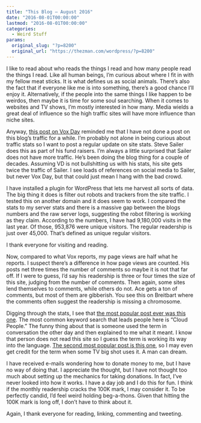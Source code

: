 ```yaml
---
title: "This Blog – August 2016"
date: "2016-08-01T00:00:00"
lastmod: "2016-08-01T00:00:00"
categories:
  - Weird Stuff
params:
  original_slug: "?p=8200"
  original_url: "https://thezman.com/wordpress/?p=8200"
---
```


I like to read about who reads the things I read and how many people
read the things I read. Like all human beings, I’m curious about where I
fit in with my fellow meat sticks. It is what defines us as social
animals. There’s also the fact that if everyone like me is into
something, there’s a good chance I’ll enjoy it. Alternatively, if the
people into the same things I like happen to be weirdos, then maybe it
is time for some soul searching. When it comes to websites and TV shows,
I’m mostly interested in how many. Media wields a great deal of
influence so the high traffic sites will have more influence than niche
sites.

Anyway, [this post on Vox
Day](https://voxday.blogspot.com/2016/08/a-new-milestone-25-million.html)
reminded me that I have not done a post on this blog’s traffic for a
while. I’m probably not alone in being curious about traffic stats so I
want to post a regular update on site stats. Steve Sailer does this as
part of his fund raisers. I’m always a little surprised that Sailer does
not have more traffic. He’s been doing the blog thing for a couple of
decades. Assuming VD is not bullshitting us with his stats, his site
gets twice the traffic of Sailer. I see loads of references on social
media to Sailer, but never Vox Day, but that could just mean I hang with
the bad crowd.

I have installed a plugin for WordPress that lets me harvest all sorts
of data. The big thing it does is filter out robots and trackers from
the site traffic. I tested this on another domain and it does seem to
work. I compared the stats to my server stats and there is a massive gap
between the blogs numbers and the raw server logs, suggesting the robot
filtering is working as they claim. According to the numbers, I have had
9,180,000 visits in the last year. Of those, 953,876 were unique
visitors. The regular readership is just over 45,000. That’s defined as
unique regular visitors.

I thank everyone for visiting and reading.

Now, compared to what Vox reports, my page views are half what he
reports. I suspect there’s a difference in how page views are counted.
His posts net three times the number of comments so maybe it is not that
far off. If I were to guess, I’d say his readership is three or four
times the size of this site, judging from the number of comments. Then
again, some sites lend themselves to comments, while others do not. Ace
gets a ton of comments, but most of them are gibberish. You see this on
Breitbart where the comments often suggest the readership is missing a
chromosome.

Digging through the stats, I see that [the most popular post ever was
this one](http://thezman.com/wordpress/?p=7447). The most common keyword
search that leads people here is “Cloud People.” The funny thing about
that is someone used the term in conversation the other day and then
explained to me what it meant. I know that person does not read this
site so I guess the term is working its way into the language. [The
second most popular post is this
one](http://thezman.com/wordpress/?p=8017), so I may even get credit for
the term when some TV big shot uses it. A man can dream.

I have received e-mails wondering how to donate money to me, but I have
no way of doing that. I appreciate the thought, but I have not thought
too much about setting up the mechanics for taking donations. In fact,
I’ve never looked into how it works. I have a day job and I do this for
fun. I think if the monthly readership cracks the 100K mark, I may
consider it. To be perfectly candid, I’d feel weird holding beg-a-thons.
Given that hitting the 100K mark is long off, I don’t have to think
about it.

Again, I thank everyone for reading, linking, commenting and tweeting.
